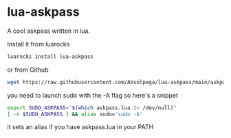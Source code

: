# lua-askpass
A cool askpass written in lua.

Install it from luarocks
```sh
luarocks install lua-askpass
```
or from Github
```sh
wget https://raw.githubusercontent.com/Absolpega/lua-askpass/main/askpass.lua
```
you need to launch sudo with the -A flag
so here's a snippet
```sh
export SUDO_ASKPASS="$(which askpass.lua 2> /dev/null)"
[ -n $SUDO_ASKPASS ] && alias sudo='sudo -A'
```
it sets an alias if you have askpass.lua in your PATH
